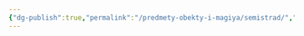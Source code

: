 ```yaml
---
{"dg-publish":true,"permalink":"/predmety-obekty-i-magiya/semistrad/","dgPassFrontmatter":true}
---
```


